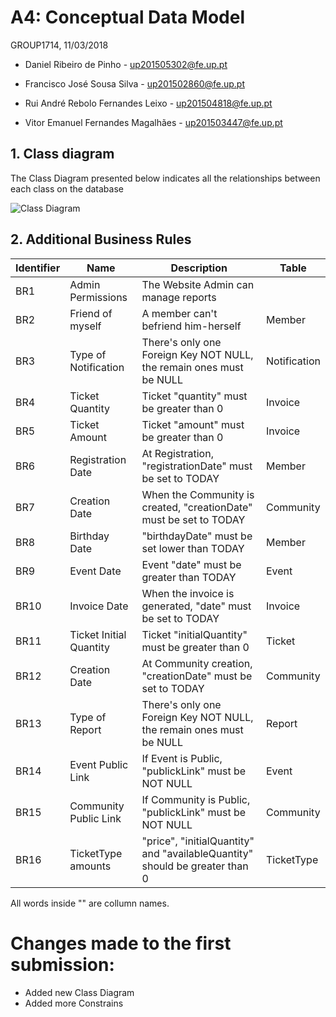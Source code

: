 # A4: Conceptual Data Model
 
 GROUP1714, 11/03/2018 

* Daniel Ribeiro de Pinho - up201505302@fe.up.pt 

* Francisco José Sousa Silva - up201502860@fe.up.pt 

* Rui André Rebolo Fernandes Leixo - up201504818@fe.up.pt 

* Vitor Emanuel Fernandes Magalhães - up201503447@fe.up.pt 


## 1. Class diagram

The Class Diagram presented below indicates all the relationships between each class on the database
 
![Class Diagram](https://raw.githubusercontent.com/LastLombax/lbaw1714/master/Class%20Model.bmp?token=AYlAMc6z4uQYSxpBiFjpNfp4YpLf_x9dks5atl2qwA%3D%3D)
 
## 2. Additional Business Rules
 
| Identifier | Name              | Description                           | Table |
|------------|-------------------|---------------------------------------|-------|
| BR1 | Admin Permissions | The Website Admin can manage reports  | 
| BR2 | Friend of myself        | A member can't befriend him-herself                                 | Member       |
| BR3 | Type of Notification    | There's only one Foreign Key NOT NULL, the remain ones must be NULL | Notification |
| BR4 | Ticket Quantity         | Ticket "quantity" must be greater than 0                              | Invoice      |
| BR5 | Ticket Amount         | Ticket "amount" must be greater than 0                              | Invoice      |
| BR6 | Registration Date       | At Registration, "registrationDate" must be set to TODAY              | Member       |
| BR7 | Creation Date            | When the Community is created, "creationDate" must be set to TODAY            | Community |
| BR8 | Birthday Date            | "birthdayDate"  must be set lower than TODAY          | Member |
| BR9 | Event Date            |     Event "date" must be greater than TODAY        | Event |
| BR10 | Invoice Date            | When the invoice is generated, "date" must be set to TODAY            | Invoice      |
| BR11 | Ticket Initial Quantity | Ticket "initialQuantity" must be greater than 0                      | Ticket       |
| BR12 | Creation Date           | At Community creation, "creationDate" must be set to TODAY            | Community    |
| BR13 | Type of Report    | There's only one Foreign Key NOT NULL, the remain ones must be NULL | Report |
| BR14 | Event Public Link    | If Event is Public, "publickLink" must be NOT NULL | Event |
| BR15 | Community Public Link    | If Community is Public, "publickLink" must be NOT NULL | Community |
| BR16 | TicketType amounts    | "price", "initialQuantity" and "availableQuantity" should be greater than 0 | TicketType  |


All words inside "" are collumn names.



# Changes made to the first submission:

* Added new Class Diagram
* Added more Constrains
